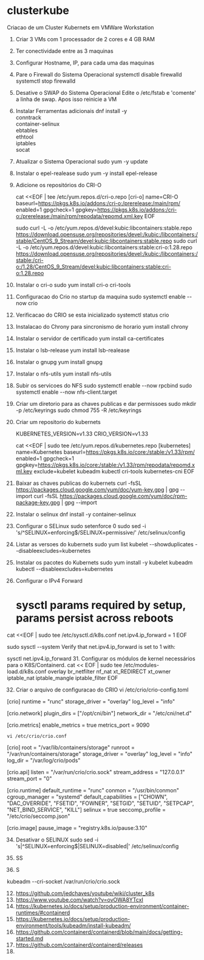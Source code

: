 # clusterkube
Criacao de um Cluster Kubernets em VMWare Workstation

1.  Criar 3 VMs com 1 processador de 2 cores e 4 GB RAM
2.  Ter conectividade entre as 3 maquinas
3.  Configurar Hostname, IP, para cada uma das maquinas
4.  Pare o Firewall do Sistema Operacional
    systemctl disable firewalld
    systemctl stop firewalld
5.  Desative o SWAP do Sistema Operacional
    Edite o /etc/fstab e 'comente' a linha de swap. Apos isso reinicie a VM
6.  Instalar Ferramentas adicionais
dnf install -y \
    conntrack \
    container-selinux \
    ebtables \
    ethtool \
    iptables \
    socat
    
7.  Atualizar o Sistema Operacional
    sudo yum -y update
8.  Instalar o epel-realease
    sudo yum -y install epel-release
9.  Adicione os repositórios do CRI-O


    cat <<EOF | tee /etc/yum.repos.d/cri-o.repo
    [cri-o]
    name=CRI-O
    baseurl=https://pkgs.k8s.io/addons:/cri-o:/prerelease:/main/rpm/
    enabled=1
    gpgcheck=1
    gpgkey=https://pkgs.k8s.io/addons:/cri-o:/prerelease:/main/rpm/repodata/repomd.xml.key
    EOF


    sudo curl -L -o /etc/yum.repos.d/devel:kubic:libcontainers:stable.repo https://download.opensuse.org/repositories/devel:/kubic:/libcontainers:/stable/CentOS_9_Stream/devel:kubic:libcontainers:stable.repo
    sudo curl -L -o /etc/yum.repos.d/devel:kubic:libcontainers:stable:cri-o:1.28.repo https://download.opensuse.org/repositories/devel:/kubic:/libcontainers:/stable:/cri-o:/1.28/CentOS_9_Stream/devel:kubic:libcontainers:stable:cri-o:1.28.repo
10.  Instalar o cri-o
    sudo yum install cri-o cri-tools
11. Configuracao do Crio no startup da maquina
    sudo systemctl enable --now crio
12. Verificacao do CRIO se esta inicializado
    systemctl status crio
13. Instalacao do Chrony para sincronismo de horario
    yum install chrony
14. Instalar o servidor de certificado
    yum install ca-certificates
15. Instalar o lsb-release
    yum install lsb-realease
16. Instalar o gnupg
    yum install gnupg
19. Instalar o nfs-utils
    yum install nfs-utils
20. Subir os servicoes do NFS
    sudo systemctl enable --now rpcbind
    sudo systemctl enable --now nfs-client.target
21. Criar um diretorio para as chaves publicas e dar permissoes
    sudo mkdir -p /etc/keyrings
    sudo chmod 755 -R /etc/keyrings
23. Criar um repositorio do kubernets

    KUBERNETES_VERSION=v1.33
    CRIO_VERSION=v1.33

    cat <<EOF | sudo tee /etc/yum.repos.d/kubernetes.repo
    [kubernetes]
    name=Kubernetes
    baseurl=https://pkgs.k8s.io/core:/stable:/v1.33/rpm/
    enabled=1
    gpgcheck=1
    gpgkey=https://pkgs.k8s.io/core:/stable:/v1.33/rpm/repodata/repomd.xml.key
    exclude=kubelet kubeadm kubectl cri-tools kubernetes-cni
    EOF


    
25. Baixar as chaves publicas do kubernets
    curl -fsSL https://packages.cloud.google.com/yum/doc/yum-key.gpg | gpg --import
    curl -fsSL https://packages.cloud.google.com/yum/doc/rpm-package-key.gpg | gpg --import

26. Instalar o selinux
    dnf install -y container-selinux


26. Configurar o SELinux
    sudo setenforce 0
    sudo sed -i 's/^SELINUX=enforcing$/SELINUX=permissive/' /etc/selinux/config
27. Listar as versoes do kubernets
    sudo yum list kubelet --showduplicates --disableexcludes=kubernetes
28. Instalar os pacotes do Kubernets
    sudo yum install -y kubelet kubeadm kubectl --disableexcludes=kubernetes
29. Configurar o IPv4 Forward
    # sysctl params required by setup, params persist across reboots
cat <<EOF | sudo tee /etc/sysctl.d/k8s.conf
net.ipv4.ip_forward = 1
EOF

sudo sysctl --system
Verify that net.ipv4.ip_forward is set to 1 with:

sysctl net.ipv4.ip_forward
31. Configurar os módulos de kernel necessários para o K8S/Containerd.
cat << EOF | sudo tee /etc/modules-load.d/k8s.conf
overlay
br_netfilter
nf_nat
xt_REDIRECT
xt_owner
iptable_nat
iptable_mangle
iptable_filter
EOF

32. Criar o arquivo de configuracao do CRIO
    vi /etc/crio/crio-config.toml
    
[crio]
runtime = "runc"
storage_driver = "overlay"
log_level = "info"

[crio.network]
plugin_dirs = ["/opt/cni/bin"]
network_dir = "/etc/cni/net.d"

[crio.metrics]
enable_metrics = true
metrics_port = 9090

    vi /etc/crio/crio.conf

[crio]
root = "/var/lib/containers/storage"
runroot = "/var/run/containers/storage"
storage_driver = "overlay"
log_level = "info"
log_dir = "/var/log/crio/pods"

[crio.api]
listen = "/var/run/crio/crio.sock"
stream_address = "127.0.0.1"
stream_port = "0"

[crio.runtime]
default_runtime = "runc"
conmon = "/usr/bin/conmon"
cgroup_manager = "systemd"
default_capabilities = ["CHOWN", "DAC_OVERRIDE", "FSETID", "FOWNER", "SETGID", "SETUID", "SETPCAP", "NET_BIND_SERVICE", "KILL"]
selinux = true
seccomp_profile = "/etc/crio/seccomp.json"

[crio.image]
pause_image = "registry.k8s.io/pause:3.10"


34. Desativar o SELINUX
    sudo sed -i 's|^SELINUX=enforcing$|SELINUX=disabled|' /etc/selinux/config

36. SS

37. S


    

kubeadm --cri-socket /var/run/crio/crio.sock


 








12. https://github.com/jedchaves/youtube/wiki/cluster_k8s
13. https://www.youtube.com/watch?v=ovOWA8YTcxI
14. https://kubernetes.io/docs/setup/production-environment/container-runtimes/#containerd
15. https://kubernetes.io/docs/setup/production-environment/tools/kubeadm/install-kubeadm/
16. https://github.com/containerd/containerd/blob/main/docs/getting-started.md
17. https://github.com/containerd/containerd/releases
18. 





